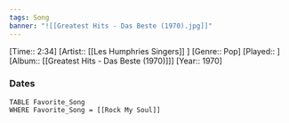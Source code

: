 ```yaml
---
tags: Song  
banner: "![[Greatest Hits - Das Beste (1970).jpg]]"
---
```

[Time:: 2:34]
[Artist:: [[Les Humphries Singers]] ]
[Genre:: Pop]
[Played:: ]
[Album:: [[Greatest Hits - Das Beste (1970)]]]
[Year:: 1970]
### Dates
````dataview
TABLE Favorite_Song
WHERE Favorite_Song = [[Rock My Soul]]
````
